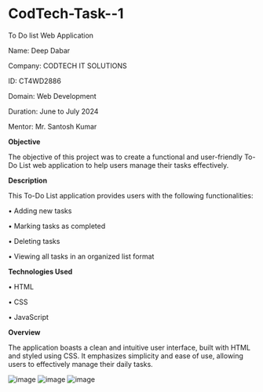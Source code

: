 # CodTech-Task--1
To Do list Web Application

Name: Deep Dabar

Company: CODTECH IT SOLUTIONS

ID: CT4WD2886

Domain: Web Development

Duration: June to July 2024

Mentor: Mr. Santosh Kumar


**Objective**

The objective of this project was to create a functional and user-friendly To-Do List web application to help users manage their tasks effectively.


**Description**

This To-Do List application provides users with the following functionalities:

• Adding new tasks

• Marking tasks as completed

• Deleting tasks

• Viewing all tasks in an organized list format


**Technologies Used**

• HTML

• CSS

• JavaScript


**Overview**

The application boasts a clean and intuitive user interface, built with HTML and styled using CSS. It emphasizes simplicity and ease of use, allowing users to effectively manage their daily tasks.

![image](https://github.com/user-attachments/assets/874669e1-a503-41ee-9eaa-dabd15ef71b5)
![image](https://github.com/user-attachments/assets/d8cf277e-8da5-4b1b-b70e-bed86ee9480a)
![image](https://github.com/user-attachments/assets/0862b03e-f2c6-4c38-8e32-ce52cf6564ba)



